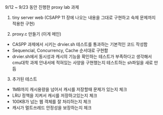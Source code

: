 9/12 ~ 9/23 동안 진행한 proxy lab 과제

1. tiny server web (CSAPP 11 장에 나오는 내용을 그대로 구현하고 숙제 문제까지 적용한 구현)

2. proxy.c 만들기 (이게 메인)

- CASPP 과제에서 시키는 drvier.sh 테스트를 통과하는 기본적인 코드 작성함
- Sequencial, Concurrency, Cache 순서대로 구현함
- drvier.sh에서 동시성과 캐시의 기능을 확인하는 테스트가 부족하다고 생각해서 cmu대학 과제 안내서에 적혀있는 사양을 구현했는지 테스트하는 sh파일을 새로 만듬

3. 추가된 테스트

- 1MB까지 캐시용량을 넘어서 캐시를 저장할때 문제가 있는지 체크
- LRU 정책을 지켜서 캐시를 저장하고있는지 체크
- 100KB가 넘는 웹 객체를 잘 처리하는지 체크
- 캐시가 멀트쓰레드 안정성을 보장하는지 체크